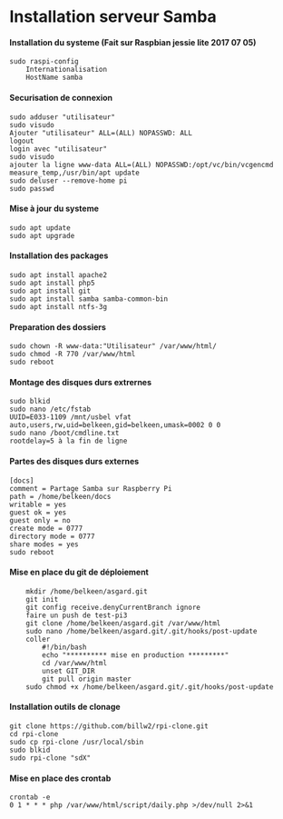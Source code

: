 Installation serveur Samba 
==
#### Installation du systeme (Fait sur Raspbian jessie lite 2017 07 05) 
	sudo raspi-config 
		Internationalisation 
		HostName samba 

#### Securisation de connexion
	sudo adduser "utilisateur" 
	sudo visudo 
	Ajouter "utilisateur" ALL=(ALL) NOPASSWD: ALL 
	logout 
	login avec "utilisateur" 
	sudo visudo 
	ajouter la ligne www-data ALL=(ALL) NOPASSWD:/opt/vc/bin/vcgencmd measure_temp,/usr/bin/apt update 
	sudo deluser --remove-home pi 
	sudo passwd 
	
#### Mise à jour du systeme
	sudo apt update 
	sudo apt upgrade 
	
#### Installation des packages
	sudo apt install apache2 
	sudo apt install php5 
	sudo apt install git 
	sudo apt install samba samba-common-bin 
	sudo apt install ntfs-3g 

#### Preparation des dossiers
	sudo chown -R www-data:"Utilisateur" /var/www/html/ 
	sudo chmod -R 770 /var/www/html 
	sudo reboot 

#### Montage des disques durs extrernes
    sudo blkid 
    sudo nano /etc/fstab 
    UUID=E033-1109 /mnt/usbel vfat auto,users,rw,uid=belkeen,gid=belkeen,umask=0002 0 0 
    sudo nano /boot/cmdline.txt
    rootdelay=5 à la fin de ligne 
    
#### Partes des disques durs externes
    [docs] 
	comment = Partage Samba sur Raspberry Pi 
	path = /home/belkeen/docs 
	writable = yes 
	guest ok = yes 
	guest only = no 
	create mode = 0777 
	directory mode = 0777 
	share modes = yes 
	sudo reboot 

#### Mise en place du git de déploiement
        mkdir /home/belkeen/asgard.git 
        git init 
        git config receive.denyCurrentBranch ignore 
        faire un push de test-pi3 
        git clone /home/belkeen/asgard.git /var/www/html 
        sudo nano /home/belkeen/asgard.git/.git/hooks/post-update 
        coller 
	        #!/bin/bash 
			echo "********** mise en production *********" 
			cd /var/www/html 
			unset GIT_DIR 
			git pull origin master 
		sudo chmod +x /home/belkeen/asgard.git/.git/hooks/post-update 

#### Installation outils de clonage
	git clone https://github.com/billw2/rpi-clone.git 
	cd rpi-clone 
	sudo cp rpi-clone /usr/local/sbin 
	sudo blkid 
	sudo rpi-clone "sdX" 
	
#### Mise en place des crontab
	crontab -e 
	0 1 * * * php /var/www/html/script/daily.php >/dev/null 2>&1 
